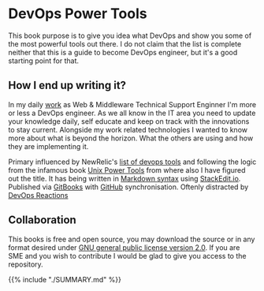 DevOps Power Tools
=======

This book purpose is to give you idea what DevOps and show you some of the most powerful tools out there. I do not claim that the list is complete neither that this is a guide to become DevOps engineer, but it's a good starting point for that.

## How I end up writing it?
In my daily [work](http://linkedin.com/in/miglen) as Web & Middleware Technical Support Enginner I'm more or less a DevOps engineer. As we all know in the IT area you need to update your knowledge daily, self educate and keep on track with the innovations to stay current. Alongside my work related technologies I wanted to know more about what is beyond the horizon. What the others are using and how they are implementing it.

Primary influenced by NewRelic's [list of devops tools](http://newrelic.com/devops/toolset) and following the logic from the infamous book [Unix Power Tools](http://shop.oreilly.com/product/9780596003302.do) from where also I have figured out the title. It has being written in [Markdown syntax](http://daringfireball.net/projects/markdown/syntax) using [StackEdit.io](http://stackedit.io). Published via [GitBooks](https://www.gitbook.com/@miglen) with [GitHub](http://github.com/miglen) synchronisation. Oftenly distracted by [DevOps Reactions](http://devopsreactions.tumblr.com/)

## Collaboration
This books is free and open source, you may download the source or in any format desired under [GNU general public license version 2.0](https://github.com/miglen/devops-power-tools/blob/master/LICENSE).
If you are SME and you wish to contribute I would be glad to give you access to the repository.

{{% include "./SUMMARY.md" %}}